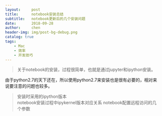 ```yaml
---
layout:     post
title:      notebook安装总结
subtitle:   notebook更新后的几个安装问题
date:       2018-09-28
author:     chen
header-img: img/post-bg-debug.png
catalog: true
tags:
    - Mac
    - 效率
    - 开发技巧
---
```

> 关于notebook的安装，过程很简单，也就是通过jupyter和ipython安装。
  
由于python2.7的天下还在，所以使用python2.7来安装也是很有必要的，相对来说要注意的问题也较多。
> 安装时采用的ipython版本  
> notebook安装过程中ipykernel版本对应关系
> notebook配置远程访问的几个参数 
 